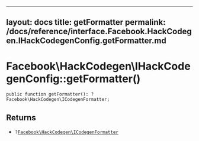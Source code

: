 
***

layout: docs
title: getFormatter
permalink: /docs/reference/interface.Facebook.HackCodegen.IHackCodegenConfig.getFormatter.md
---







# Facebook\\HackCodegen\\IHackCodegenConfig::getFormatter()




``` Hack
public function getFormatter(): ?Facebook\HackCodegen\ICodegenFormatter;
```




## Returns




- ` ? `[` Facebook\HackCodegen\ICodegenFormatter `](<interface.Facebook.HackCodegen.ICodegenFormatter.md>)